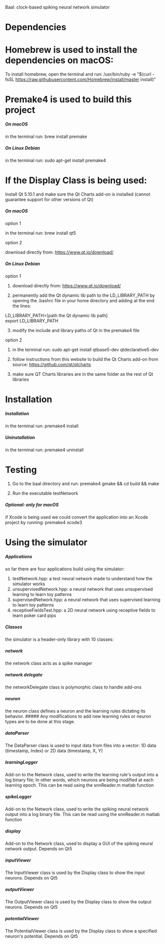 Baal: clock-based spiking neural network simulator

Dependencies
==========================

# Homebrew is used to install the dependencies on macOS:

To install homebrew, open the terminal and run: /usr/bin/ruby -e \"\$(curl -fsSL
https://raw.githubusercontent.com/Homebrew/install/master install)\"

# Premake4 is used to build this project

##### On macOS #####
in the terminal run: brew install premake

##### On Linux Debian #####
in the terminal run: sudo apt-get install premake4

# If the Display Class is being used:

Install Qt 5.10.1 and make sure the Qt Charts add-on is installed (cannot guarantee support for other versions of Qt)

##### On macOS #####

option 1 

in the terminal run: brew install qt5

option 2  

download directly from: https://www.qt.io/download/

##### On Linux Debian #####

option 1

1. download directly from: https://www.qt.io/download/

2. permanently add the Qt dynamic lib path to the LD\_LIBRARY\_PATH by
opening the .bashrc file in your home directory and adding at the end
the lines:

LD\_LIBRARY\_PATH=\[path the Qt dynamic lib path\]  
export LD\_LIBRARY\_PATH 

3. modify the include and library paths of Qt in the premake4 file

option 2

1. in the terminal run: sudo apt-get install qtbase5-dev qtdeclarative5-dev

2. follow instructions from this website to build the Qt Charts add-on
from source: https://github.com/qt/qtcharts

3. make sure QT Charts libraries are in the same folder as the rest of
Qt libraries

Installation
==========================

##### Installation
in the terminal run: premake4 install

##### Uninstallation #####
in the terminal run: premake4 uninstall

Testing
==========================

1. Go to the baal directory and run: premake4 gmake && cd build &&
    make

2. Run the executable testNetwork

##### Optional: only for macOS #####
if Xcode is being used we could convert the application into an Xcode project by running: premake4 xcode3 

Using the simulator
==========================

##### Applications #####

so far there are four applications build using the simulator:

1. testNetwork.hpp: a test neural network made to understand how the simulator works
2. unsupervisedNetwork.hpp: a neural network that uses unsupervised learning to learn toy patterns
3. supervisedNetwork.hpp: a neural network that uses supervised learning to learn toy patterns
4. receptiveFieldsTest.hpp: a 2D neural network using receptive fields to learn poker card pips


##### Classes #####

the simulator is a header-only library with 10 classes:

##### network 
the network class acts as a spike manager

##### network delegate
the networkDelegate class is polymorphic class to handle add-ons

##### neuron
the neuron class defines a neuron and the learning rules dictating its behavior. ##### Any modifications to add new learning rules or neuron types are to be done at this stage.

##### dataParser
The DataParser class is used to input data from files into a vector: 1D data (timestamp, Index) or 2D data (timestamp, X, Y)

##### learningLogger
Add-on to the Network class, used to write the learning rule's output into a log binary file; In other words, which neurons are being modified at each learning epoch. This can be read using the snnReader.m matlab function

##### spikeLogger
Add-on to the Network class, used to write the spiking neural network output into a log binary file. This can be read using the snnReader.m matlab function

##### display
Add-on to the Network class, used to display a GUI of the spiking neural network output. Depends on Qt5

##### inputViewer
The InputViewer class is used by the Display class to show the input neurons. Depends on Qt5

##### outputViewer
The OutputViewer class is used by the Display class to show the output neurons. Depends on Qt5

##### potentialViewer
The PotentialViewer class is used by the Display class to show a specified neuron's potential. Depends on Qt5